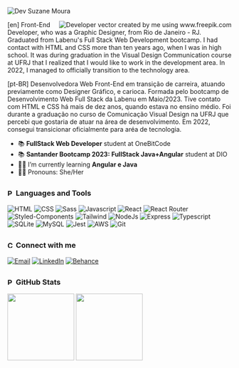 ![Dev Suzane Moura](https://github.com/suuzanemoura/suuzanemoura/assets/104701271/ced13b1d-c643-453c-8f59-8782dc4fd2e8)

<img align="right" alt="Developer vector created by me using www.freepik.com" min-width="300px" max-width="450px" height="auto" src="https://github.com/suuzanemoura/suuzanemoura/assets/104701271/0ba5c618-2493-4981-b8a2-22f0fba76240">

[en] Front-End Developer, who was a Graphic Designer, from Rio de Janeiro - RJ. Graduated from Labenu's Full Stack Web Development bootcamp. I had contact with HTML and CSS more than ten years ago, when I was in high school. It was during graduation in the Visual Design Communication course at UFRJ that I realized that I would like to work in the development area. In 2022, I managed to officially transition to the technology area.

[pt-BR] Desenvolvedora Web Front-End em transição de carreira, atuando previamente como Designer Gráfico, e carioca. Formada pelo bootcamp de Desenvolvimento Web Full Stack da Labenu em Maio/2023. Tive contato com HTML e CSS há mais de dez anos, quando estava no ensino médio. Foi durante a graduação no curso de Comunicação Visual Design na UFRJ que percebi que gostaria de atuar na área de desenvolvimento. Em 2022, consegui transicionar oficialmente para aréa de tecnologia.

- 📚 **FullStack Web Developer** student at OneBitCode
- 📚 **Santander Bootcamp 2023: FullStack Java+Angular** student at DIO
- 👩‍💻 I’m currently learning **Angular e Java**
- 💁‍♀️ Pronouns: She/Her

##

### <img alt="Ponto Roxo" height="15" src="https://github.com/suuzanemoura/suuzanemoura/assets/104701271/226bbd8e-6124-4065-b275-95df42e9a784"> Languages and Tools
![HTML](https://img.shields.io/badge/HTML5-EBE2F1?style=for-the-badge&logo=html5&logoColor=460C68)
![CSS](https://img.shields.io/badge/CSS3-EBE2F1?style=for-the-badge&logo=css3&logoColor=460C68)
![Sass](https://img.shields.io/badge/Sass-EBE2F1?style=for-the-badge&logo=sass&logoColor=460C68)
![Javascript](https://img.shields.io/badge/JavaScript-EBE2F1?style=for-the-badge&logo=javascript&logoColor=460C68)
![React](https://img.shields.io/badge/React-EBE2F1?style=for-the-badge&logo=react&logoColor=460C68)
![React Router](https://img.shields.io/badge/React_Router-EBE2F1?style=for-the-badge&logo=react-router&logoColor=460C68)
![Styled-Components](https://img.shields.io/badge/styled--components-EBE2F1?style=for-the-badge&logo=styled-components&logoColor=460C68)
![Tailwind](https://img.shields.io/badge/Tailwind_CSS-EBE2F1?style=for-the-badge&logo=tailwind-css&logoColor=460C68)
![NodeJs](https://img.shields.io/badge/Node.js-EBE2F1?style=for-the-badge&logo=node.js&logoColor=460C68)
![Express](https://img.shields.io/badge/Express.js-EBE2F1?style=for-the-badge&logo=express&logoColor=460C68)
![Typescript](https://img.shields.io/badge/TypeScript-EBE2F1?style=for-the-badge&logo=typescript&logoColor=460C68)
![SQLite](https://img.shields.io/badge/SQLite-EBE2F1?style=for-the-badge&logo=sqlite&logoColor=460C68)
![MySQL](https://img.shields.io/badge/MySQL-EBE2F1?style=for-the-badge&logo=mysql&logoColor=460C68)
![Jest](https://img.shields.io/badge/Jest-EBE2F1?style=for-the-badge&logo=Jest&logoColor=460C68)
![AWS](https://img.shields.io/badge/Amazon_AWS-EBE2F1?style=for-the-badge&logo=amazonaws&logoColor=460C68)
![Git](https://img.shields.io/badge/GIT-EBE2F1?style=for-the-badge&logo=git&logoColor=460C68)

##

### <img alt="Coração Roxo" height="15" src="https://github.com/suuzanemoura/suuzanemoura/assets/104701271/ce158244-38f2-4162-b0a4-24b1cfa66ef8"> Connect with me 

[![Email](https://img.shields.io/badge/-Gmail-EBE2F1?style=for-the-badge&logo=gmail&logoColor=460C68)](mailto:suuzanemoura@gmail.com)
[![LinkedIn](https://img.shields.io/badge/LinkedIn-EBE2F1?style=for-the-badge&logo=linkedin&logoColor=460C68)](https://www.linkedin.com/in/suuzanemoura)
[![Behance](https://img.shields.io/badge/-Behance-EBE2F1?style=for-the-badge&logo=behance&logoColor=460C68)](https://www.behance.net/suzanemoura)

## 
### <img alt="Ponto Roxo" height="15" src="https://github.com/suuzanemoura/suuzanemoura/assets/104701271/226bbd8e-6124-4065-b275-95df42e9a784"> GitHub Stats
<div>
<img height="150em" src="https://github-readme-stats.vercel.app/api?username=suuzanemoura&show_icons=true&theme=jolly&include_all_commits=true&hide_title=true&count_private=true&hide=stars"/>
<img height="150em" src="https://github-readme-stats.vercel.app/api/top-langs/?username=suuzanemoura&layout=compact&hide_title=true&langs_count=7&theme=jolly"/>
</div>
